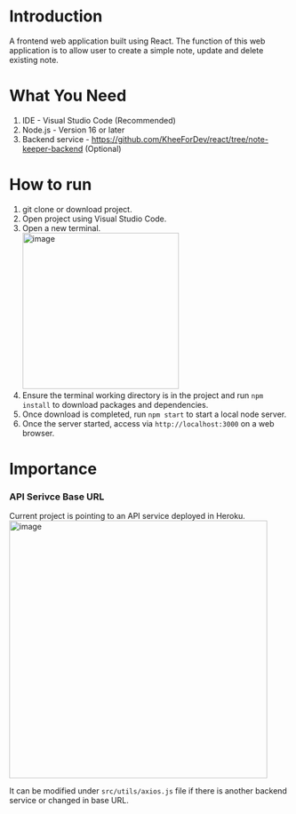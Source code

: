 # Introduction
A frontend web application built using React. The function of this web application is to allow user to create a simple note, update and delete existing note.

# What You Need
1. IDE - Visual Studio Code (Recommended)
2. Node.js - Version 16 or later
3. Backend service - https://github.com/KheeForDev/react/tree/note-keeper-backend (Optional)

# How to run
1. git clone or download project.
2. Open project using Visual Studio Code.
3. Open a new terminal. <br/>
<img width="281" alt="image" src="https://user-images.githubusercontent.com/52060358/174548492-34b45bb2-6a48-442a-b322-780810124530.png"></img>
4. Ensure the terminal working directory is in the project and run `npm install` to download packages and dependencies.
5. Once download is completed, run `npm start` to start a local node server.
6. Once the server started, access via `http://localhost:3000` on a web browser.

# Importance
### API Serivce Base URL
Current project is pointing to an API service deployed in Heroku. <br/>
<img width="464" alt="image" src="https://user-images.githubusercontent.com/52060358/174551676-a22a5a16-18be-4932-bea0-9c0078b5c365.png"></img>

It can be modified under `src/utils/axios.js` file if there is another backend service or changed in base URL.
